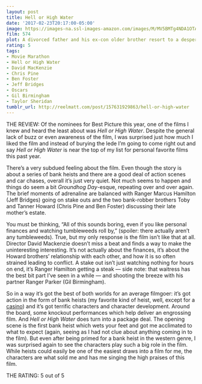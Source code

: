 ```yaml
---
layout: post
title: Hell or High Water
date: '2017-02-23T20:17:00-05:00'
image: https://images-na.ssl-images-amazon.com/images/M/MV5BMTg4NDA1OTA5NF5BMl5BanBnXkFtZTgwMDQ2MDM5ODE@._V1_SY1000_CR0,0,674,1000_AL_.jpg
film: 574
plot: A divorced father and his ex-con older brother resort to a desperate scheme in order to save their family’s ranch in West Texas.
rating: 5
tags:
- Movie Marathon
- Hell or High Water
- David MacKenzie
- Chris Pine
- Ben Foster
- Jeff Bridges
- Oscars
- Gil Birmingham
- Taylor Sheridan
tumblr_url: http://reelmatt.com/post/157631929863/hell-or-high-water
---
```


THE REVIEW: Of the nominees for Best Picture this year, one of the films I knew and heard the least about was *Hell or High Water*. Despite the general lack of buzz or even awareness of the film, I was surprised just how much I liked the film and instead of burying the lede I’m going to come right out and say *Hell or High Water* is near the top of my list for personal favorite films this past year.

There’s a very subdued feeling about the film. Even though the story is about a series of bank heists and there are a good deal of action scenes and car chases, overall it’s just very quiet. Not much seems to happen and things do seem a bit *Groundhog Day*-esque, repeating over and over again. The brief moments of adrenaline are balanced with Ranger Marcus Hamilton (Jeff Bridges) going on stake outs and the two bank-robber brothers Toby and Tanner Howard (Chris Pine and Ben Foster) discussing their late mother’s estate.

You must be thinking, “All of this sounds boring, even if you like personal finances and watching tumbleweeds roll by,” (spoiler: there actually aren’t any tumbleweeds). True, but my only response is the film isn’t like that at all. Director David Mackenzie doesn’t miss a beat and finds a way to make the uninteresting interesting. It’s not actually about the finances, it’s about the Howard brothers’ relationship with each other, and how it is so often strained leading to conflict. A stake out isn’t just watching nothing for hours on end, it’s Ranger Hamilton getting a steak — side note: that waitress has the best bit part I’ve seen in a while — and shooting the breeze with his partner Ranger Parker (Gil Birmingham).

So in a way it’s got the best of both worlds for an average filmgoer: it’s got action in the form of bank heists (my favorite kind of heist, well, except for a [casino](https://en.wikipedia.org/wiki/Ocean's_Eleven)) and it’s got terrific characters and character development. Around the board, some knockout performances which help deliver an engrossing film. And *Hell or High Water* does turn into a package deal. The opening scene is the first bank heist which wets your feet and got me acclimated to what to expect (again, seeing as I had not clue about anything coming in to the film). But even after being primed for a bank heist in the western genre, I was surprised again to see the characters play such a big role in the film. While heists could easily be one of the easiest draws into a film for me, the characters are what sold me and has me singing the high praises of this film.

THE RATING: 5 out of 5
